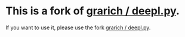 # This is a fork of [grarich / deepl.py](https://github.com/grarich/deepl.py).

If you want to use it, please use the fork [grarich / deepl.py](https://github.com/grarich/deepl.py).
